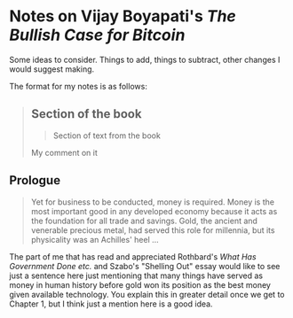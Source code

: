 # Notes on Vijay Boyapati's *The Bullish Case for Bitcoin*

Some ideas to consider. Things to add, things to subtract, other changes I would suggest making.

The format for my notes is as follows:

> ## Section of the book
> 
> > Section of text from the book
> 
> My comment on it

## Prologue

> Yet for business to be conducted, money is required. Money is the most important good in any developed economy because it acts as the foundation for all trade and savings. Gold, the ancient and venerable precious metal, had served this role for millennia, but its physicality was an Achilles' heel ...

The part of me that has read and appreciated Rothbard's *What Has Government Done etc.* and Szabo's "Shelling Out" essay would like to see just a sentence here just mentioning that many things have served as money in human history before gold won its position as the best money given available technology. You explain this in greater detail once we get to Chapter 1, but I think just a mention here is a good idea.



